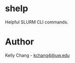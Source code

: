 # shelp

Helpful SLURM CLI commands. 

# Author 
Kelly Chang - [kchang4@uw.edu](mailto:kchang4@uw.edu)